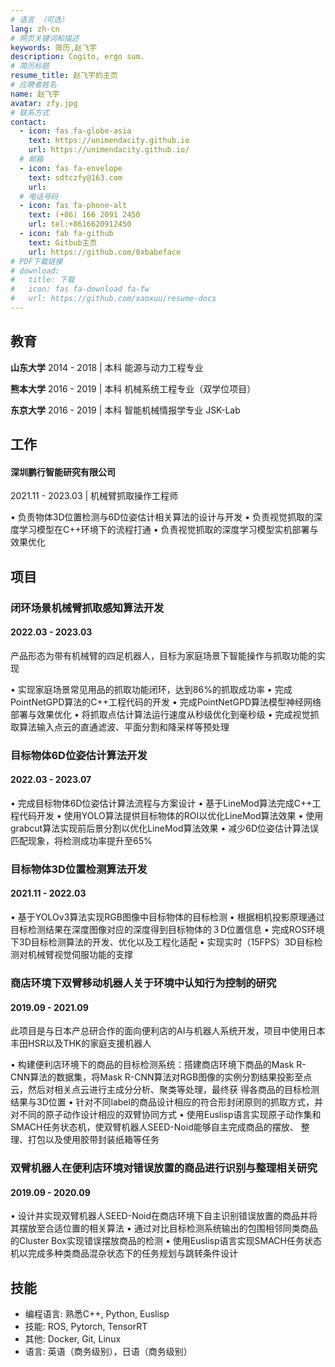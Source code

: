 ```yaml
---
# 语言 （可选）
lang: zh-cn
# 网页关键词和描述
keywords: 简历,赵飞宇
description: Cogito, ergo sum.
# 简历标题
resume_title: 赵飞宇的主页
# 应聘者姓名
name: 赵飞宇
avatar: zfy.jpg
# 联系方式
contact:
  - icon: fas fa-globe-asia
    text: https://unimendacity.github.io
    url: https://unimendacity.github.io/
  # 邮箱
  - icon: fas fa-envelope
    text: sdtczfy@163.com
    url:
  # 电话号码
  - icon: fas fa-phone-alt
    text: (+86) 166 2091 2450
    url: tel:+8616620912450
  - icon: fab fa-github
    text: Gitbub主页
    url: https://github.com/0xbabeface
# PDF下载链接
# download:
#   title: 下载
#   icon: fas fa-download fa-fw
#   url: https://github.com/xaoxuu/resume-docs
---
```



## <i class="fas fa-user-graduate"></i> 教育

**山东大学** 2014 - 2018 | 本科
能源与动力工程专业

**熊本大学** 2016 - 2019 | 本科
机械系统工程专业（双学位项目）

**东京大学** 2016 - 2019 | 本科
智能机械情报学专业 JSK-Lab

## <i class="fas fa-user-tie"></i> 工作

#### 深圳鹏行智能研究有限公司
2021.11 - 2023.03 | 机械臂抓取操作工程师

• 负责物体3D位置检测与6D位姿估计相关算法的设计与开发
• 负责视觉抓取的深度学习模型在C++环境下的流程打通
• 负责视觉抓取的深度学习模型实机部署与效果优化

## <i class="fas fa-award"></i> 项目


### 闭环场景机械臂抓取感知算法开发

#### 2022.03 - 2023.03

产品形态为带有机械臂的四足机器人，目标为家庭场景下智能操作与抓取功能的实现

• 实现家庭场景常见用品的抓取功能闭环，达到86%的抓取成功率
• 完成PointNetGPD算法的C++工程代码的开发
• 完成PointNetGPD算法模型神经网络部署与效果优化
• 将抓取点估计算法运行速度从秒级优化到毫秒级
• 完成视觉抓取算法输入点云的直通滤波、平面分割和降采样等预处理

### 目标物体6D位姿估计算法开发

#### 2022.03 - 2023.07

• 完成目标物体6D位姿估计算法流程与方案设计
• 基于LineMod算法完成C++工程代码开发
• 使用YOLO算法提供目标物体的ROI以优化LineMod算法效果
• 使用grabcut算法实现前后景分割以优化LineMod算法效果
• 减少6D位姿估计算法误匹配现象，将检测成功率提升至65%

### 目标物体3D位置检测算法开发

#### 2021.11 - 2022.03

• 基于YOLOv3算法实现RGB图像中目标物体的目标检测
• 根据相机投影原理通过目标检测结果在深度图像对应的深度得到目标物体的３D位置信息
• 完成ROS环境下3D目标检测算法的开发、优化以及工程化适配
• 实现实时（15FPS）3D目标检测对机械臂视觉伺服功能的支撑

### 商店环境下双臂移动机器人关于环境中认知行为控制的研究

#### 2019.09 - 2021.09

此项目是与日本产总研合作的面向便利店的AI与机器人系统开发，项目中使用日本丰田HSR以及THK的家庭支援机器人

• 构建便利店环境下的商品的目标检测系统：搭建商店环境下商品的Mask R-CNN算法的数据集，将Mask
R-CNN算法对RGB图像的实例分割结果投影至点云，然后对相关点云进行主成分分析、聚类等处理，最终获
得各商品的目标检测结果与3D位置
• 针对不同label的商品设计相应的符合形封闭原则的抓取方式，并对不同的原子动作设计相应的双臂协同方式
• 使用Euslisp语言实现原子动作集和SMACH任务状态机，使双臂机器人SEED-Noid能够自主完成商品的摆放、
整理、打包以及使用胶带封装纸箱等任务

### 双臂机器人在便利店环境对错误放置的商品进行识别与整理相关研究

#### 2019.09 - 2020.09

• 设计并实现双臂机器人SEED-Noid在商店环境下自主识别错误放置的商品并将其摆放至合适位置的相关算法
• 通过对比目标检测系统输出的包围相邻同类商品的Cluster Box实现错误摆放商品的检测
• 使用Euslisp语言实现SMACH任务状态机以完成多种类商品混杂状态下的任务规划与跳转条件设计

## <i class="fas fa-wrench"></i> 技能


- 编程语言: 熟悉C++, Python, Euslisp
- 技能: ROS, Pytorch, TensorRT
- 其他: Docker, Git, Linux
- 语言: 英语（商务级别），日语（商务级别）
